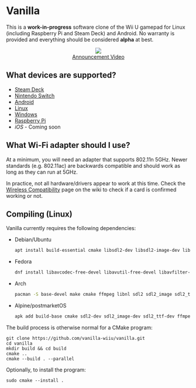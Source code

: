 # Vanilla

This is a **work-in-progress** software clone of the Wii U gamepad for Linux (including Raspberry Pi and Steam Deck) and Android. No warranty is provided and everything should be considered **alpha** at best.

<p align="center">
    <img src="https://raw.githubusercontent.com/vanilla-wiiu/vanilla/master/images/screenshot1.png">
    <br>
    <a href="https://youtu.be/DSgFu4rDxgc">
        Announcement Video
    </a>
</p>

## What devices are supported?

- [Steam Deck](https://github.com/vanilla-wiiu/vanilla/wiki/Linux-Setup-Guide)
- [Nintendo Switch](https://github.com/vanilla-wiiu/vanilla/wiki/Linux-Setup-Guide)
- [Android](https://github.com/vanilla-wiiu/vanilla/wiki/Android-Setup-Guide)
- [Linux](https://github.com/vanilla-wiiu/vanilla/wiki/Linux-Setup-Guide)
- [Windows](https://github.com/vanilla-wiiu/vanilla/wiki/Windows-Setup-Guide)
- [Raspberry Pi](https://github.com/vanilla-wiiu/vanilla/wiki/Linux-Setup-Guide)
- *iOS* - Coming soon

## What Wi-Fi adapter should I use?

At a minimum, you will need an adapter that supports 802.11n 5GHz. Newer standards (e.g. 802.11ac) are backwards compatible and should work as long as they can run at 5GHz.

In practice, not all hardware/drivers appear to work at this time. Check the [Wireless Compatibility](https://github.com/vanilla-wiiu/vanilla/wiki/Wireless-Compatibility) page on the wiki to check if a card is confirmed working or not.

## Compiling (Linux)
Vanilla currently requires the following dependencies:

- Debian/Ubuntu 
  ```sh
  apt install build-essential cmake libsdl2-dev libsdl2-image-dev libsdl2-ttf-dev libavformat-dev libavcodec-dev libavutil-dev libswscale-dev libnl-genl-3-dev libnl-route-3-dev libssl-dev libxml2-dev
  ```
- Fedora
  ```sh
  dnf install libavcodec-free-devel libavutil-free-devel libavfilter-free-devel libnl3-devel SDL2-devel SDL2_image-devel SDL2_ttf-devel openssl-devel make automake gcc gcc-c++ kernel-devel cmake libxml2-devel
  ```
- Arch
  ```sh
  pacman -S base-devel make cmake ffmpeg libnl sdl2 sdl2_image sdl2_ttf libxml2
  ```
- Alpine/postmarketOS
  ```sh
  apk add build-base cmake sdl2-dev sdl2_image-dev sdl2_ttf-dev ffmpeg-dev libnl3-dev libxml2-dev
  ```

The build process is otherwise normal for a CMake program:

```
git clone https://github.com/vanilla-wiiu/vanilla.git
cd vanilla
mkdir build && cd build
cmake ..
cmake --build . --parallel
```

Optionally, to install the program:

```
sudo cmake --install .
```
